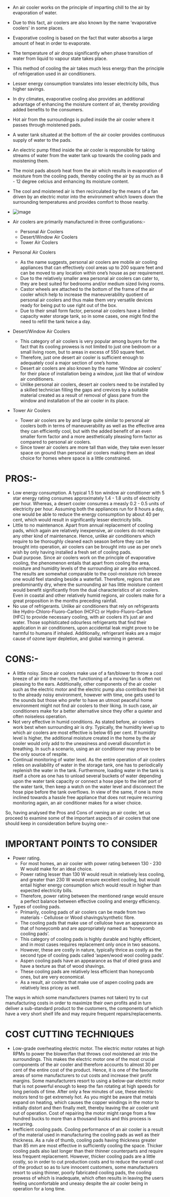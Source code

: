 - An air cooler works on the principle of imparting chill to the air by evaporation of water. 
- Due to this fact, air coolers are also known by the name 'evaporative coolers' in some places. 
- Evaporative cooling is based on the fact that water absorbs a large amount of heat in order to evaporate. 
- The temperature of air drops significantly when phase transition of water from liquid to vapour state takes place.
- This method of cooling the air takes much less energy than the principle of refrigeration used in air conditioners. 
- Lesser energy consumption translates into lesser electricity bills, thus higher savings. 
- In dry climates, evaporative cooling also provides an additional advantage of enhancing the moisture content of air, thereby providing added benefits to the consumers.
- Hot air from the surroundings is pulled inside the air cooler where it passes through moistened pads. 
- A water tank situated at the bottom of the air cooler provides continuous supply of water to the pads. 
- An electric pump fitted inside the air cooler is responsible for taking streams of water from the water tank up towards the cooling pads and moistening them. 
- The moist pads absorb heat from the air which results in evaporation of moisture from the cooling pads, thereby cooling the air by as much as 8 - 12 degree celcius and enhancing its moisture content. 
- The cool and moistened air is then recirculated by the means of a fan driven by an electric motor into the environment which lowers down the surrounding temperatures and provides comfort to those nearby.
- ![image](https://user-images.githubusercontent.com/64991656/141331988-d7c152fe-20a4-4e9c-85c2-86c287ac3d80.png)
- Air coolers are primarily manufactured in three configurations:-
    - Personal Air Coolers
    - Desert/Window Air Coolers
    - Tower Air Coolers
- Personal Air Coolers
    - As the name suggests, personal air coolers are mobile air cooling appliances that can effectively cool areas up to 200 square feet and can be moved to any location within one’s house as per requirement. 
    - Due to the relatively smaller area personal air coolers can cater to, they are best suited for bedrooms and/or medium sized living rooms. 
    - Castor wheels are attached to the bottom of the frame of the air cooler which help to increase the maneuverability quotient of personal air coolers and thus make them very versatile devices ready for being put to use right out of the box. 
    - Due to their small form factor, personal air coolers have a limited capacity water storage tank, so in some cases, one might find the need to refill the tank twice a day.

- Desert/Window Air Coolers
    - This category of air coolers is very popular among buyers for the fact that its cooling prowess is not limited to just one bedroom or a small living room, but to areas in excess of 550 square feet. 
    - Therefore, just one desert air cooler is sufficient enough to adequately cool a major section of one’s home. 
    - Desert air coolers are also known by the name ‘Window air coolers’ for their place of installation being a window, just like that of window air conditioners. 
    - Unlike personal air coolers, desert air coolers need to be installed by a skilled technician filling the gaps and crevices by a suitable material created as a result of removal of glass pane from the window and installation of the air cooler in its place.


- Tower Air Coolers
    - Tower air coolers are by and large quite similar to personal air coolers both in terms of maneuverability as well as the effective area they can efficiently cool, but with the added benefit of an even smaller form factor and a more aesthetically pleasing form factor as compared to personal air coolers. 
    - Since tower air coolers are more tall than wide, they take even lesser space on ground than personal air coolers making them an ideal choice for homes where space is a little constrained.

# PROS:-
- Low energy consumption. A typical 1.5 ton window air conditioner with 5 star energy rating consumes approximately 1.4 - 1.8 units of electricity per hour. Whereas, a desert cooler consumes a measly 0.2 - 0.5 units of electricity per hour. Assuming both the appliances run for 8 hours a day, one would be able to reduce the energy consumption by about 40 per cent, which would result in significantly lesser electricity bills.
- Little to no maintenance. Apart from annual replacement of cooling pads, which again are relatively inexpensive, air coolers do not require any other kind of maintenance. Hence, unlike air conditioners which require to be thoroughly cleaned each season before they can be brought into operation, air coolers can be brought into use as per one’s wish by only having installed a fresh set of cooling pads.
- Dual purpose. Since air coolers work on the principle of evaporative cooling, the phenomenon entails that apart from cooling the area, moisture and humidity levels of the surrounding air are also enhanced. The results are somewhat comparable to the cool-moisture rich breeze one would feel standing beside a waterfall. Therefore, regions that are predominantly dry, where the surrounding air has little moisture content would benefit significantly from the dual characteristics of air coolers. Even in coastal and other relatively humid regions, air coolers make for a great proposition in the months preceding rainfall.
- No use of refrigerants. Unlike air conditioners that rely on refrigerants like Hydro-Chloro-Fluoro-Carbon (HCFC) or Hydro-Fluoro-Carbon (HFC) to provide necessary cooling, with air coolers it’s just air and water. Those sophisticated odourless refrigerants that find their application in air conditioners, upon accidental leak might prove to be harmful to humans if inhaled. Additionally, refrigerant leaks are a major cause of ozone layer depletion, and global warming in general.

# CONS:-
- A little noisy. Since air coolers make use of a fan/blower to throw a cool breeze of air into the room, the functioning of a moving fan is often not pleasing to the ears. Additionally, other components of the air cooler such as the electric motor and the electric pump also contribute their bit to the already noisy environment, however with time, one gets used to the sounds but those who prefer to have an utmost peaceful home environment might not find air coolers to their liking. In such case, air conditioners make for a better alternative since they offer a quieter and often noiseless operation.
- Not very effective in humid conditions. As stated before, air coolers work best when surrounding air is dry. Typically, the humidity level up to which air coolers are most effective is below 65 per cent. If humidity level is higher, the additional moisture created in the home by the air cooler would only add to the uneasiness and overall discomfort in breathing. In such a scenario, using an air conditioner may prove to be the only source of respite.
- Continual monitoring of water level. As the entire operation of air coolers relies on availability of water in the storage tank, one has to periodically replenish the water in the tank. Furthermore, loading water in the tank is itself a chore as one has to unload several buckets of water depending upon the water tank capacity or connect a hose pipe to the inlet port of the water tank, then keep a watch on the water level and disconnect the hose pipe before the tank overflows. In view of the same, if one is more inclined towards a hassle free appliance that does not require recurring monitoring again, an air conditioner makes for a wiser choice.

So, having analysed the Pros and Cons of owning an air cooler, let us proceed to examine some of the important aspects of air coolers that one should keep in consideration before buying one:-

# IMPORTANT POINTS TO CONSIDER
- Power rating. 
    - For most homes, an air cooler with power rating between 130 - 230 W would make for an ideal choice. 
    - Power rating lesser than 130 W would result in relatively less cooling, and greater than 230 W would ensure excellent cooling, but would entail higher energy consumption which would result in higher than expected electricity bills. 
    - Therefore, power rating between the mentioned range would ensure a perfect balance between effective cooling and energy efficiency.
- Types of cooling pads. 
    - Primarily, cooling pads of air coolers can be made from two materials - Cellulose or Wood shavings/synthetic fibre. 
    - The cooling pads that make use of cellulose have an appearance as that of honeycomb and are appropriately named as ‘honeycomb cooling pads’. 
    - This category of cooling pads is highly durable and highly efficient, and in most cases requires replacement only once in two seasons. 
    - However, these are costly in nature, typically thrice as costly as the second type of cooling pads called ‘aspen/wood wool cooling pads’. 
    - Aspen cooling pads have an appearance as that of dried grass and have a texture as that of wood shavings. 
    - These cooling pads are relatively less efficient than honeycomb ones, but are very economical. 
    - As a result, air coolers that make use of aspen cooling pads are relatively less pricey as well.

The ways in which some manufacturers (names not taken) try to cut manufacturing costs in order to maximize their own profits and in turn deliver a sub-standard product to the customers, the components of which have a very short shelf life and may require frequent repairs/replacements.

# COST CUTTING TECHNIQUES
- Low-grade overheating electric motor. The electric motor rotates at high RPMs to power the blower/fan that throws cool moistened air into the surroundings. This makes the electric motor one of the most crucial components of the air cooler and therefore accounts to almost 30 per cent of the entire cost of the product. Hence, it is one of the favourite areas of some manufacturers to cut costs and increase their profit margins. Some manufacturers resort to using a below-par electric motor that is not powerful enough to keep the fan rotating at high speeds for long periods of time. After only a few minutes of use, these electric motors tend to get extremely hot. As you might be aware that metals expand on heating, which causes the copper windings in the motor to initially distort and then finally melt, thereby leaving the air cooler unit out of operation. Cost of repairing the motor might range from a few hundred bucks to more than a thousand bucks and this process is recurring.
- Inefficient cooling pads. Cooling performance of an air cooler is a result of the material used in manufacturing the cooling pads as well as their thickness. As a rule of thumb, cooling pads having thickness greater than 85 mm are most effective in sufficiently cooling the space. Thicker cooling pads also last longer than their thinner counterparts and require less frequent replacement. However, thicker cooling pads are a little costly, so in order to cut production costs and to reduce the overall cost of the product so as to lure innocent customers, some manufacturers resort to using thinner, poorly fabricated cooling pads, the cooling prowess of which is inadequate, which often results in leaving the users feeling uncomfortable and uneasy despite the air cooler being in operation for a long time.

